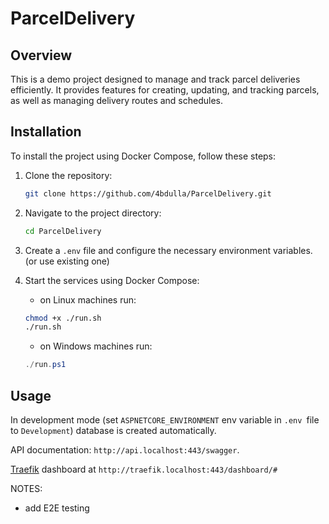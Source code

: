 # ParcelDelivery

## Overview

This is a demo project designed to manage and track parcel deliveries efficiently. It provides features for creating,
updating, and tracking parcels, as well as managing delivery routes and schedules.

## Installation

To install the project using Docker Compose, follow these steps:

1. Clone the repository:
   ```bash
   git clone https://github.com/4bdulla/ParcelDelivery.git
   ```
2. Navigate to the project directory:
   ```bash
   cd ParcelDelivery
   ```
3. Create a `.env` file and configure the necessary environment variables. (or use existing one)
4. Start the services using Docker Compose:

   - on Linux machines run:
   ```bash
   chmod +x ./run.sh
   ./run.sh
   ```
   - on Windows machines run:
   ```powershell
   ./run.ps1
   ```


## Usage

In development mode (set `ASPNETCORE_ENVIRONMENT` env variable in `.env `file to `Development`) database is created 
automatically.

API documentation: `http://api.localhost:443/swagger`.

[Traefik](https://doc.traefik.io/traefik/v3.3/) dashboard at `http://traefik.localhost:443/dashboard/#`

NOTES:
- add E2E testing